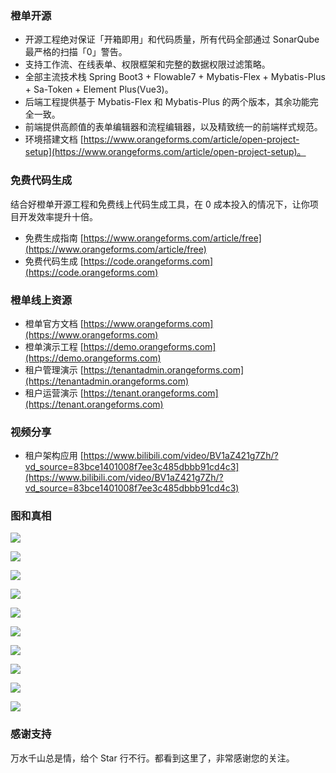 ### 橙单开源
- 开源工程绝对保证「开箱即用」和代码质量，所有代码全部通过 SonarQube 最严格的扫描「0」警告。
- 支持工作流、在线表单、权限框架和完整的数据权限过滤策略。
- 全部主流技术栈 Spring Boot3 + Flowable7 + Mybatis-Flex + Mybatis-Plus + Sa-Token + Element Plus(Vue3)。
- 后端工程提供基于 Mybatis-Flex 和 Mybatis-Plus 的两个版本，其余功能完全一致。
- 前端提供高颜值的表单编辑器和流程编辑器，以及精致统一的前端样式规范。
- 环境搭建文档 [https://www.orangeforms.com/article/open-project-setup](https://www.orangeforms.com/article/open-project-setup)。

### 免费代码生成
结合好橙单开源工程和免费线上代码生成工具，在 0 成本投入的情况下，让你项目开发效率提升十倍。
- 免费生成指南 [https://www.orangeforms.com/article/free](https://www.orangeforms.com/article/free)
- 免费代码生成 [https://code.orangeforms.com](https://code.orangeforms.com)

### 橙单线上资源
- 橙单官方文档 [https://www.orangeforms.com](https://www.orangeforms.com)
- 橙单演示工程 [https://demo.orangeforms.com](https://demo.orangeforms.com)
- 租户管理演示 [https://tenantadmin.orangeforms.com](https://tenantadmin.orangeforms.com)
- 租户运营演示 [https://tenant.orangeforms.com](https://tenant.orangeforms.com)

### 视频分享
- 租户架构应用 [https://www.bilibili.com/video/BV1aZ421g7Zh/?vd_source=83bce1401008f7ee3c485dbbb91cd4c3](https://www.bilibili.com/video/BV1aZ421g7Zh/?vd_source=83bce1401008f7ee3c485dbbb91cd4c3)

### 图和真相
![](images/sonar.png)

![](images/tenant-adminimage.png)

![](images/tenant-admin-onlineimage.png)

![](images/tenant-busiimage.png)

![](images/image-dingding.png)

![](images/flow-bpmn-jsimage.png)

![](images/online-edit.png)

![](images/report-edit.png)

![](images/print_edit.png)

![](images/visualization-new.png)

### 感谢支持
万水千山总是情，给个 Star 行不行。都看到这里了，非常感谢您的关注。